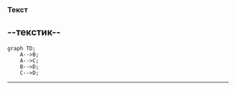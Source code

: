 ### **Текст**
--текстик--
---
```mermaid
graph TD;
    A-->B;
    A-->C;
    B-->D;
    C-->D;
```
---